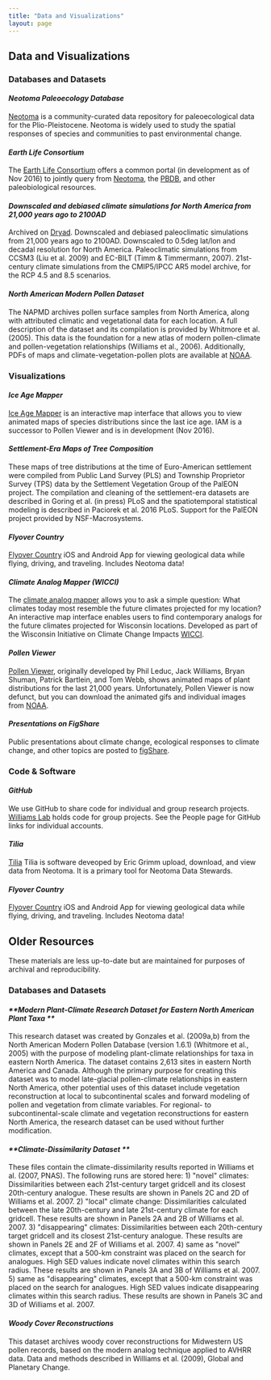 ```yaml
---
title: "Data and Visualizations"
layout: page
---
```


## Data and Visualizations

### Databases and Datasets
#### _**Neotoma Paleoecology Database**_
[Neotoma](https://www.neotomadb.org)  is a community-curated data repository for paleoecological data for the Plio-Pleistocene.  Neotoma is widely used to study the spatial responses of species and communities to past environmental change.
#### _**Earth Life Consortium**_
The [Earth Life Consortium](http://earthlifeconsortium.org/) offers a common portal (in development as of Nov 2016) to jointly query from [Neotoma](https://www.neotomadb.org), the [PBDB](https://paleobiodb.org/#/), and other paleobiological resources.
#### _**Downscaled and debiased climate simulations for North America from 21,000 years ago to 2100AD**_
Archived on [Dryad](http://datadryad.org/resource/doi:10.5061/dryad.1597g.2).  Downscaled and debiased paleoclimatic simulations from 21,000 years ago to 2100AD. Downscaled to 0.5deg lat/lon and decadal resolution for North America.  Paleoclimatic simulations from CCSM3 (Liu et al. 2009) and EC-BILT (Timm & Timmermann, 2007). 21st-century climate simulations from the CMIP5/IPCC AR5 model archive, for the RCP 4.5 and 8.5 scenarios.
#### _**North American Modern Pollen Dataset**_
The NAPMD archives pollen surface samples from North America, along with attributed climatic and vegetational data for each location. A full description of the dataset and its compilation is provided by Whitmore et al. (2005). This data is the foundation for a new atlas of modern pollen-climate and pollen-vegetation relationships (Williams et al., 2006). Additionally, PDFs of maps and climate-vegetation-pollen plots are available at [NOAA](http://www.ncdc.noaa.gov/paleo/pubs/williams2006/williams2006.html).

### Visualizations
#### _**Ice Age Mapper**_
[Ice Age Mapper](http://paleo.geography.wisc.edu/)  is an interactive map interface that allows you to view animated maps of species distributions since the last ice age.  IAM is a successor to Pollen Viewer and is in development (Nov 2016).
#### _**Settlement-Era Maps of Tree Composition**_
These maps of tree distributions at the time of Euro-American settlement were compiled from Public Land Survey (PLS) and Township Proprietor Survey (TPS) data by the Settlement Vegetation Group of the PalEON project.   The compilation and cleaning of the settlement-era datasets are described in Goring et al. (in press) PLoS and the spatiotemporal statistical modeling is described in Paciorek et al. 2016 PLoS.  Support for the PalEON project provided by NSF-Macrosystems.
#### _**Flyover Country**_
[Flyover Country](http://fc.umn.edu/) iOS and Android App for viewing geological data while flying, driving, and traveling.  Includes Neotoma data!
#### _**Climate Analog Mapper (WICCI)**_
The [climate analog mapper](http://www.wicci.wisc.edu/climate-map.php) allows you to ask a simple question: What climates today most resemble the future climates projected for my location? An interactive map interface enables users to find contemporary analogs for the future climates projected for Wisconsin locations. Developed as part of the Wisconsin Initiative on Climate Change Impacts [WICCI](http://www.wicci.wisc.edu).
#### _**Pollen Viewer**_
[Pollen Viewer](http://www1.ncdc.noaa.gov/pub/data/paleo/pollen/viewer/), originally developed by Phil Leduc, Jack Williams, Bryan Shuman, Patrick Bartlein, and Tom Webb, shows animated maps of plant distributions for the last 21,000 years.  Unfortunately, Pollen Viewer is now defunct, but you can download the animated gifs and individual images from [NOAA](http://www1.ncdc.noaa.gov/pub/data/paleo/pollen/viewer/).
#### _**Presentations on FigShare**_
Public presentations about climate change, ecological responses to climate change, and other topics are posted to [figShare](https://figshare.com/search?q=john+williams&quick=1).

### Code & Software
#### _**GitHub**_
We use GitHub to share code for individual and group research projects.  [Williams Lab](https://github.com/WilliamsLabPaleo) holds code for group projects.  See the People page for GitHub links for individual accounts.  
#### _**Tilia**_
[Tilia](http://www.tiliait.com/) Tilia is software deveoped by Eric Grimm upload, download, and view data from Neotoma.  It is a primary tool for Neotoma Data Stewards.
#### _**Flyover Country**_
[Flyover Country](http://fc.umn.edu/) iOS and Android App for viewing geological data while flying, driving, and traveling.  Includes Neotoma data!

## Older Resources
These materials are less up-to-date but are maintained for purposes of archival and reproducibility.
### Databases and Datasets
#### _**Modern Plant-Climate Research Dataset for Eastern North American Plant Taxa **_
This research dataset was created by Gonzales et al. (2009a,b) from the North American Modern Pollen Database (version 1.6.1) (Whitmore et al., 2005) with the purpose of modeling plant-climate relationships for taxa in eastern North America. The dataset contains 2,613 sites in eastern North America and Canada. Although the primary purpose for creating this dataset was to model late-glacial pollen-climate relationships in eastern North America, other potential uses of this dataset include vegetation reconstruction at local to subcontinental scales and forward modeling of pollen and vegetation from climate variables. For regional- to subcontinental-scale climate and vegetation reconstructions for eastern North America, the research dataset can be used without further modification.
#### _**Climate-Dissimilarity Dataset  **_
These files contain the climate-dissimilarity results reported in Williams et al. (2007, PNAS).  The following runs are stored here: 1) "novel" climates: Dissimilarities between each 21st-century target gridcell and its closest 20th-century analogue. These results are shown in Panels 2C and 2D of Williams et al. 2007. 2) "local" climate change: Dissimilarities calculated between the late 20th-century and late 21st-century climate for each gridcell. These results are shown in Panels 2A and 2B of Williams et al. 2007. 3) "disappearing" climates: Dissimilarities between each 20th-century target gridcell and its closest 21st-century analogue. These results are shown in Panels 2E and 2F of Williams et al. 2007. 4) same as "novel" climates, except that a 500-km constraint was placed on the search for analogues. High SED values indicate novel climates within this search radius. These results are shown in Panels 3A and 3B of Williams et al. 2007. 5) same as "disappearing" climates, except that a 500-km constraint was placed on the search for analogues. High SED values indicate disappearing climates within this search radius. These results are shown in Panels 3C and 3D of Williams et al. 2007.
#### _**Woody Cover Reconstructions**_
This dataset archives woody cover reconstructions for Midwestern US pollen records, based on the modern analog technique applied to AVHRR data. Data and methods described in Williams et al. (2009), Global and Planetary Change.

